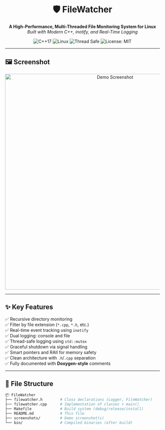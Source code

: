 <h1 align="center">🛡️ FileWatcher</h1>
<p align="center">
  <b>A High-Performance, Multi-Threaded File Monitoring System for Linux</b><br>
  <i>Built with Modern C++, inotify, and Real-Time Logging</i>
</p>

<p align="center">
  <img src="https://img.shields.io/badge/C%2B%2B-17-blue?logo=c%2B%2B" alt="C++17" />
  <img src="https://img.shields.io/badge/Platform-Linux-informational?logo=linux" alt="Linux" />
  <img src="https://img.shields.io/badge/Thread-Safe-Yes-success" alt="Thread Safe" />
  <img src="https://img.shields.io/badge/License-MIT-green.svg" alt="License: MIT" />
</p>

---

## 🖼️ Screenshot

<p align="center">
  <img src="screenshots/filewatcher_demo.png" alt="Demo Screenshot" width="700"/>
</p>

---

## ✨ Key Features

✅ Recursive directory monitoring  
✅ Filter by file extension (`*.cpp`, `*.h`, etc.)  
✅ Real-time event tracking using `inotify`  
✅ Dual logging: console and file  
✅ Thread-safe logging using `std::mutex`  
✅ Graceful shutdown via signal handling  
✅ Smart pointers and RAII for memory safety  
✅ Clean architecture with `.h`/`.cpp` separation  
✅ Fully documented with **Doxygen-style** comments  

---

## 📁 File Structure

```bash
📦 FileWatcher
├── filewatcher.h        # Class declarations (Logger, FileWatcher)
├── filewatcher.cpp      # Implementation of classes + main()
├── Makefile             # Build system (debug/release/install)
├── README.md            # This file
├── screenshots/         # Demo screenshot(s)
└── bin/                 # Compiled binaries (after build)
